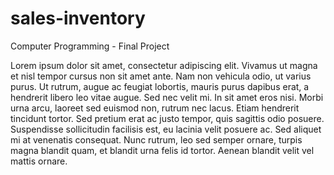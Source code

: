 # sales-inventory
Computer Programming - Final Project

Lorem ipsum dolor sit amet, consectetur adipiscing elit. Vivamus ut magna et nisl tempor cursus non sit amet ante. Nam non vehicula odio, ut varius purus. Ut rutrum, augue ac feugiat lobortis, mauris purus dapibus erat, a hendrerit libero leo vitae augue. Sed nec velit mi. In sit amet eros nisi. Morbi urna arcu, laoreet sed euismod non, rutrum nec lacus. Etiam hendrerit tincidunt tortor. Sed pretium erat ac justo tempor, quis sagittis odio posuere. Suspendisse sollicitudin facilisis est, eu lacinia velit posuere ac. Sed aliquet mi at venenatis consequat. Nunc rutrum, leo sed semper ornare, turpis magna blandit quam, et blandit urna felis id tortor. Aenean blandit velit vel mattis ornare.
